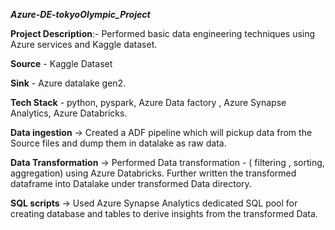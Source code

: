 _**Azure-DE-tokyoOlympic_Project**_

**Project Description**:- Performed basic data engineering techniques using Azure services and Kaggle dataset.

**Source**  - Kaggle Dataset 

**Sink** - Azure datalake gen2.

**Tech Stack** - python, pyspark, Azure Data factory , Azure Synapse Analytics, Azure Databricks.

**Data ingestion** -> Created a ADF pipeline which will pickup data from the Source files and dump them in datalake as raw data.

**Data Transformation** -> Performed Data transformation - ( filtering , sorting, aggregation) using Azure Databricks. Further written the transformed dataframe into Datalake under transformed Data directory.

**SQL scripts** -> Used Azure Synapse Analytics dedicated SQL pool for creating database and tables to derive insights from the transformed Data.



